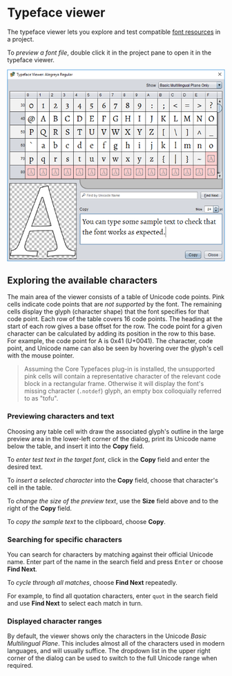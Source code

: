 # Typeface viewer

The typeface viewer lets you explore and test compatible [font resources](dm-res-font.md) in a project.

To *preview a font file*, double click it in the project pane to open it in the typeface viewer.

![The typeface viewer dialog](images/font-viewer.png)

## Exploring the available characters

The main area of the viewer consists of a table of Unicode code points. Pink cells indicate code points that are *not supported* by the font. The remaining cells display the glyph (character shape) that the font specifies for that code point. Each row of the table covers 16 code points. The heading at the start of each row gives a base offset for the row. The code point for a given character can be calculated by adding its position in the row to this base. For example, the code point for A is 0x41 (U+0041). The character, code point, and Unicode name can also be seen by hovering over the glyph's cell with the mouse pointer.

> Assuming the Core Typefaces plug-in is installed, the unsupported pink cells will contain a representative character of the relevant code block in a rectangular frame. Otherwise it will display the font's missing character (`.notdef`) glyph, an empty box colloquially referred to as "tofu".

### Previewing characters and text

Choosing any table cell with draw the associated glyph's outline in the large preview area in the lower-left corner of the dialog, print its Unicode name below the table, and insert it into the **Copy** field.

To *enter test text in the target font*, click in the **Copy** field and enter the desired text.

To *insert a selected character* into the **Copy** field, choose that character's cell in the table.

To *change the size of the preview text*, use the **Size** field above and to the right of the **Copy** field.

To *copy the sample text* to the clipboard, choose **Copy**.

### Searching for specific characters

You can search for characters by matching against their official Unicode name. Enter part of the name in the search field and press <kbd>Enter</kbd> or choose **Find Next**.

To *cycle through all matches*, choose **Find Next** repeatedly.

For example, to find all quotation characters, enter `quot` in the search field and use **Find Next** to select each match in turn.

### Displayed character ranges

By default, the viewer shows only the characters in the Unicode *Basic Multilingual Plane*. This includes almost all of the characters used in modern languages, and will usually suffice. The dropdown list in the upper right corner of the dialog can be used to switch to the full Unicode range when required.